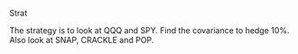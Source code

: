 Strat

The strategy is to look at QQQ and SPY. Find the covariance to hedge 10%. Also look at SNAP, CRACKLE and POP.